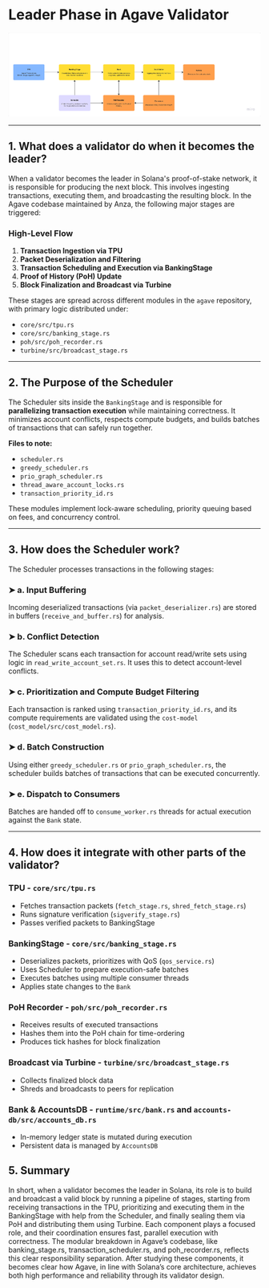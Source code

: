 # Leader Phase in Agave Validator

![Leader Phase Diagram](./leader-phase-diagram.png)

---

## 1. What does a validator do when it becomes the leader?

When a validator becomes the leader in Solana's proof-of-stake network, it is responsible for producing the next block. This involves ingesting transactions, executing them, and broadcasting the resulting block. In the Agave codebase maintained by Anza, the following major stages are triggered:

### High-Level Flow

1. **Transaction Ingestion via TPU**
2. **Packet Deserialization and Filtering**
3. **Transaction Scheduling and Execution via BankingStage**
4. **Proof of History (PoH) Update**
5. **Block Finalization and Broadcast via Turbine**

These stages are spread across different modules in the `agave` repository, with primary logic distributed under:
- `core/src/tpu.rs`
- `core/src/banking_stage.rs`
- `poh/src/poh_recorder.rs`
- `turbine/src/broadcast_stage.rs`

---

## 2. The Purpose of the Scheduler

The Scheduler sits inside the `BankingStage` and is responsible for **parallelizing transaction execution** while maintaining correctness. It minimizes account conflicts, respects compute budgets, and builds batches of transactions that can safely run together.

**Files to note:**
- `scheduler.rs`
- `greedy_scheduler.rs`
- `prio_graph_scheduler.rs`
- `thread_aware_account_locks.rs`
- `transaction_priority_id.rs`

These modules implement lock-aware scheduling, priority queuing based on fees, and concurrency control.

---

## 3. How does the Scheduler work?

The Scheduler processes transactions in the following stages:

### ➤ a. Input Buffering
Incoming deserialized transactions (via `packet_deserializer.rs`) are stored in buffers (`receive_and_buffer.rs`) for analysis.

### ➤ b. Conflict Detection
The Scheduler scans each transaction for account read/write sets using logic in `read_write_account_set.rs`. It uses this to detect account-level conflicts.

### ➤ c. Prioritization and Compute Budget Filtering
Each transaction is ranked using `transaction_priority_id.rs`, and its compute requirements are validated using the `cost-model` (`cost_model/src/cost_model.rs`).

### ➤ d. Batch Construction
Using either `greedy_scheduler.rs` or `prio_graph_scheduler.rs`, the scheduler builds batches of transactions that can be executed concurrently.

### ➤ e. Dispatch to Consumers
Batches are handed off to `consume_worker.rs` threads for actual execution against the `Bank` state.

---

## 4. How does it integrate with other parts of the validator?

### TPU - `core/src/tpu.rs`
- Fetches transaction packets (`fetch_stage.rs`, `shred_fetch_stage.rs`)
- Runs signature verification (`sigverify_stage.rs`)
- Passes verified packets to BankingStage

### BankingStage - `core/src/banking_stage.rs`
- Deserializes packets, prioritizes with QoS (`qos_service.rs`)
- Uses Scheduler to prepare execution-safe batches
- Executes batches using multiple consumer threads
- Applies state changes to the `Bank`

### PoH Recorder - `poh/src/poh_recorder.rs`
- Receives results of executed transactions
- Hashes them into the PoH chain for time-ordering
- Produces tick hashes for block finalization

### Broadcast via Turbine - `turbine/src/broadcast_stage.rs`
- Collects finalized block data
- Shreds and broadcasts to peers for replication

### Bank & AccountsDB - `runtime/src/bank.rs` and `accounts-db/src/accounts_db.rs`
- In-memory ledger state is mutated during execution
- Persistent data is managed by `AccountsDB`

## 5. Summary

In short, when a validator becomes the leader in Solana, its role is to build and broadcast a valid block by running a pipeline of stages, starting from receiving transactions in the TPU, prioritizing and executing them in the BankingStage with help from the Scheduler, and finally sealing them via PoH and distributing them using Turbine. Each component plays a focused role, and their coordination ensures fast, parallel execution with correctness. The modular breakdown in Agave’s codebase, like banking_stage.rs, transaction_scheduler.rs, and poh_recorder.rs, reflects this clear responsibility separation. After studying these components, it becomes clear how Agave, in line with Solana’s core architecture, achieves both high performance and reliability through its validator design.